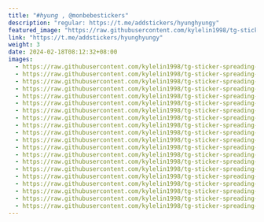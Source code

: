 ```yaml
---
title: "#𝘩𝘺𝘶𝘯𝘨 , @monbebestickers"
description: "regular: https://t.me/addstickers/hyunghyungy"
featured_image: "https://raw.githubusercontent.com/kylelin1998/tg-sticker-spreading-worldwide-images/main/img/d8504d6f-ab6a-40db-b6c7-c6b078becc42.jpg"
link: "https://t.me/addstickers/hyunghyungy"
weight: 3
date: 2024-02-18T08:12:32+08:00
images:
  - https://raw.githubusercontent.com/kylelin1998/tg-sticker-spreading-worldwide-images/main/img/d8504d6f-ab6a-40db-b6c7-c6b078becc42.jpg
  - https://raw.githubusercontent.com/kylelin1998/tg-sticker-spreading-worldwide-images/main/img/5347d3f7-0969-4d9b-b487-40422198abdd.jpg
  - https://raw.githubusercontent.com/kylelin1998/tg-sticker-spreading-worldwide-images/main/img/ec682e65-95f7-4de3-ad69-d3bf3a41c76e.jpg
  - https://raw.githubusercontent.com/kylelin1998/tg-sticker-spreading-worldwide-images/main/img/dc4a413e-f0c8-4969-83c5-b44103a4267e.jpg
  - https://raw.githubusercontent.com/kylelin1998/tg-sticker-spreading-worldwide-images/main/img/fe7339bc-b9b8-4cff-a9d4-15d45cd44ff7.jpg
  - https://raw.githubusercontent.com/kylelin1998/tg-sticker-spreading-worldwide-images/main/img/6ef8a651-f7e8-4d7d-b32d-20371ac61850.jpg
  - https://raw.githubusercontent.com/kylelin1998/tg-sticker-spreading-worldwide-images/main/img/d7a23139-ac08-4d4e-8127-c166b19616b9.jpg
  - https://raw.githubusercontent.com/kylelin1998/tg-sticker-spreading-worldwide-images/main/img/a95f39fe-1241-42d8-9d30-f8a61a3df984.jpg
  - https://raw.githubusercontent.com/kylelin1998/tg-sticker-spreading-worldwide-images/main/img/039e96f0-6dc5-48cf-b01a-28cb8e6ca344.jpg
  - https://raw.githubusercontent.com/kylelin1998/tg-sticker-spreading-worldwide-images/main/img/ca59b4f8-37a7-4cd4-9a06-87f1b3b97adb.jpg
  - https://raw.githubusercontent.com/kylelin1998/tg-sticker-spreading-worldwide-images/main/img/f45df247-ccb0-49db-90c8-30037b8fa30b.jpg
  - https://raw.githubusercontent.com/kylelin1998/tg-sticker-spreading-worldwide-images/main/img/7d5ea2d6-ee36-4b37-92be-00c52cdd6032.jpg
  - https://raw.githubusercontent.com/kylelin1998/tg-sticker-spreading-worldwide-images/main/img/a10a3cea-7d81-49ad-84a7-22e270dc6d2f.jpg
  - https://raw.githubusercontent.com/kylelin1998/tg-sticker-spreading-worldwide-images/main/img/dba060f5-2cfd-42c9-b344-fae626ad5ac2.jpg
  - https://raw.githubusercontent.com/kylelin1998/tg-sticker-spreading-worldwide-images/main/img/0a0edd93-287c-4ac0-af11-842693f8ad55.jpg
  - https://raw.githubusercontent.com/kylelin1998/tg-sticker-spreading-worldwide-images/main/img/2c101c7a-ac19-4d49-93e4-a02a98b26901.jpg
  - https://raw.githubusercontent.com/kylelin1998/tg-sticker-spreading-worldwide-images/main/img/640f39c0-98e0-4d5e-b1f7-d07d83b80f1a.jpg
  - https://raw.githubusercontent.com/kylelin1998/tg-sticker-spreading-worldwide-images/main/img/d05161c6-d516-4bc9-9660-2c85cca242df.jpg
  - https://raw.githubusercontent.com/kylelin1998/tg-sticker-spreading-worldwide-images/main/img/6b4fed3c-1614-48a8-a640-9ae8562d136c.jpg
  - https://raw.githubusercontent.com/kylelin1998/tg-sticker-spreading-worldwide-images/main/img/3f44b0fd-672d-43b3-9137-4fce80d70902.jpg
---
```

